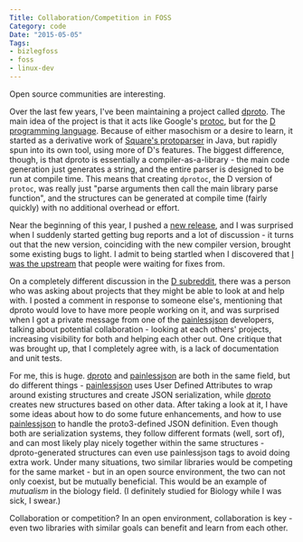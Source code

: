 ```yaml
---
Title: Collaboration/Competition in FOSS
Category: code
Date: "2015-05-05"
Tags:
- bizlegfoss
- foss
- linux-dev
---
```


Open source communities are interesting.

Over the last few years, I've been maintaining a project called [dproto][]. The main idea of the project is that it acts like Google's [protoc][], but for the [D programming language][dlang]. Because of either masochism or a desire to learn, it started as a derivative work of [Square's protoparser][square] in Java, but rapidly spun into its own tool, using more of D's features. The biggest difference, though, is that dproto is essentially a compiler-as-a-library - the main code generation just generates a string, and the entire parser is designed to be run at compile time. This means that creating `dprotoc`, the D version of `protoc`, was really just "parse arguments then call the main library parse function", and the structures can be generated at compile time (fairly quickly) with no additional overhead or effort.

Near the beginning of this year, I pushed a [new release][v1.2.0], and I was surprised when I suddenly started getting bug reports and a lot of discussion - it turns out that the new version, coinciding with the new compiler version, brought some existing bugs to light. I admit to being startled when I discovered that [I was the upstream][downstream] that people were waiting for fixes from.

On a completely different discussion in the [D subreddit][], there was a person who was asking about projects that they might be able to look at and help with. I posted a comment in response to someone else's, mentioning that dproto would love to have more people working on it, and was surprised when I got a private message from one of the [painlessjson][] developers, talking about potential collaboration - looking at each others' projects, increasing visibility for both and helping each other out. One critique that was brought up, that I completely agree with, is a lack of documentation and unit tests.

For me, this is huge. [dproto][] and [painlessjson][] are both in the same field, but do different things - [painlessjson][] uses User Defined Attributes to wrap around existing structures and create JSON serialization, while [dproto][] creates new structures based on other data.
After taking a look at it, I have some ideas about how to do some future enhancements, and how to use [painlessjson][] to handle the proto3-defined JSON definition.
Even though both are serialization systems, they follow different formats (well, sort of), and can most likely play nicely together within the same structures - dproto-generated structures can even use painlessjson tags to avoid doing extra work.
Under many situations, two similar libraries would be competing for the same market - but in an open source environment, the two can not only coexist, but be mutually beneficial. This would be an example of *mutualism* in the biology field. (I definitely studied for Biology while I was sick, I swear.)

Collaboration or competition? In an open environment, collaboration is key - even two libraries with similar goals can benefit and learn from each other.

[dproto]: http://github.com/msoucy/dproto
[protoc]: https://github.com/google/protobuf
[dlang]: http://dlang.org
[square]: https://github.com/square/protoparser
[v1.2.0]: https://github.com/msoucy/dproto/releases/tag/v1.2.0
[downstream]: https://github.com/denizzzka/dianna2/issues/21
[D subreddit]: http://www.reddit.com/r/d_language
[painlessjson]: https://github.com/BlackEdder/painlessjson
